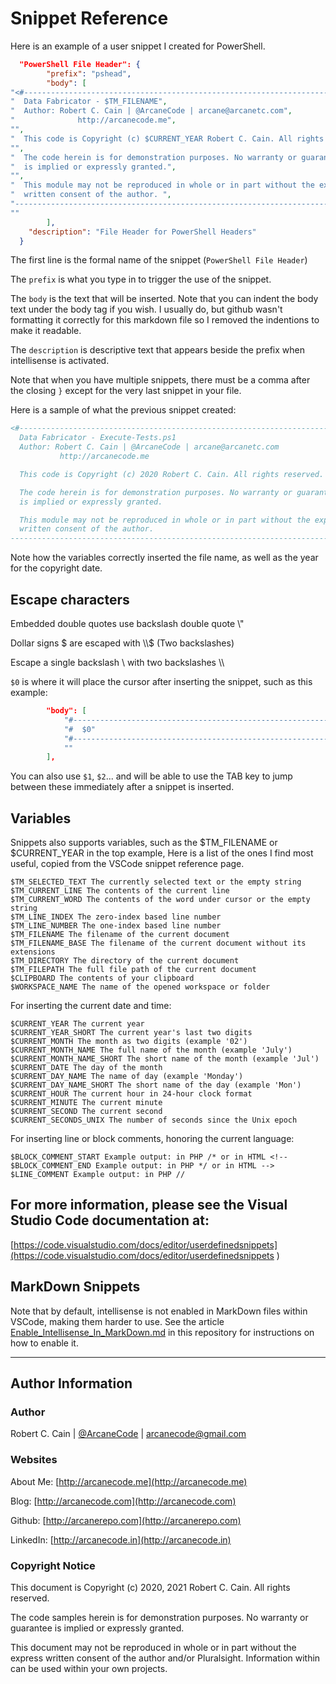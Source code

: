 # Snippet Reference

Here is an example of a user snippet I created for PowerShell.

```json
  "PowerShell File Header": {
		"prefix": "pshead",
		"body": [
"<#-------------------------------------------------------------------------------------------------",
"  Data Fabricator - $TM_FILENAME",
"  Author: Robert C. Cain | @ArcaneCode | arcane@arcanetc.com",
"		       http://arcanecode.me",
"",
"  This code is Copyright (c) $CURRENT_YEAR Robert C. Cain. All rights reserved.",
"",
"  The code herein is for demonstration purposes. No warranty or guarantee",
"  is implied or expressly granted.",
"",
"  This module may not be reproduced in whole or in part without the express",
"  written consent of the author. ",
"-----------------------------------------------------------------------------------------------#>",
""
		],
    "description": "File Header for PowerShell Headers"
  }
```

The first line is the formal name of the snippet (```PowerShell File Header```)

The ```prefix``` is what you type in to trigger the use of the snippet.

The ```body``` is the text that will be inserted. Note that you can indent the body text under the body tag if you wish. I usually do, but github wasn't formatting it correctly for this markdown file so I removed the indentions to make it readable.

The ```description``` is descriptive text that appears beside the prefix when intellisense is activated.

Note that when you have multiple snippets, there must be a comma after the closing ```}``` except for the very last snippet in your file.

Here is a sample of what the previous snippet created:

```powershell
<#-------------------------------------------------------------------------------------------------
  Data Fabricator - Execute-Tests.ps1
  Author: Robert C. Cain | @ArcaneCode | arcane@arcanetc.com
           http://arcanecode.me

  This code is Copyright (c) 2020 Robert C. Cain. All rights reserved.

  The code herein is for demonstration purposes. No warranty or guarantee
  is implied or expressly granted.

  This module may not be reproduced in whole or in part without the express
  written consent of the author. 
-----------------------------------------------------------------------------------------------#>
```

Note how the variables correctly inserted the file name, as well as the year for the copyright date.

## Escape characters

Embedded double quotes use backslash double quote \\"

Dollar signs $ are escaped with \\\\$   (Two backslashes)

Escape a single backslash \\ with two backslashes \\\\

```$0``` is where it will place the cursor after inserting the snippet, such as this example:

```json
		"body": [
			"#------------------------------------------------------------------------------------------------",
			"#  $0"
			"#------------------------------------------------------------------------------------------------",
			""
		],
```

You can also use ```$1```, ```$2```... and will be able to use the TAB key to jump between these immediately after a snippet is inserted.

## Variables

Snippets also supports variables, such as the $TM_FILENAME or $CURRENT_YEAR in the top example, Here is a list of the ones I find most useful, copied from the VSCode snippet reference page.

    $TM_SELECTED_TEXT The currently selected text or the empty string
    $TM_CURRENT_LINE The contents of the current line
    $TM_CURRENT_WORD The contents of the word under cursor or the empty string
    $TM_LINE_INDEX The zero-index based line number
    $TM_LINE_NUMBER The one-index based line number
    $TM_FILENAME The filename of the current document
    $TM_FILENAME_BASE The filename of the current document without its extensions
    $TM_DIRECTORY The directory of the current document
    $TM_FILEPATH The full file path of the current document
    $CLIPBOARD The contents of your clipboard
    $WORKSPACE_NAME The name of the opened workspace or folder

For inserting the current date and time:

    $CURRENT_YEAR The current year
    $CURRENT_YEAR_SHORT The current year's last two digits
    $CURRENT_MONTH The month as two digits (example '02')
    $CURRENT_MONTH_NAME The full name of the month (example 'July')
    $CURRENT_MONTH_NAME_SHORT The short name of the month (example 'Jul')
    $CURRENT_DATE The day of the month
    $CURRENT_DAY_NAME The name of day (example 'Monday')
    $CURRENT_DAY_NAME_SHORT The short name of the day (example 'Mon')
    $CURRENT_HOUR The current hour in 24-hour clock format
    $CURRENT_MINUTE The current minute
    $CURRENT_SECOND The current second
    $CURRENT_SECONDS_UNIX The number of seconds since the Unix epoch

For inserting line or block comments, honoring the current language:

    $BLOCK_COMMENT_START Example output: in PHP /* or in HTML <!--
    $BLOCK_COMMENT_END Example output: in PHP */ or in HTML -->
    $LINE_COMMENT Example output: in PHP //

## For more information, please see the Visual Studio Code documentation at:

[https://code.visualstudio.com/docs/editor/userdefinedsnippets](https://code.visualstudio.com/docs/editor/userdefinedsnippets )

## MarkDown Snippets

Note that by default, intellisense is not enabled in MarkDown files within VSCode, making them harder to use. See the article [Enable_Intellisense_In_MarkDown.md](Enable_Intellisense_In_MarkDown.md) in this repository for instructions on how to enable it.

---

## Author Information

### Author

Robert C. Cain | [@ArcaneCode](https://twitter.com/arcanecode) | arcanecode@gmail.com

### Websites

About Me: [http://arcanecode.me](http://arcanecode.me)

Blog: [http://arcanecode.com](http://arcanecode.com)

Github: [http://arcanerepo.com](http://arcanerepo.com)

LinkedIn: [http://arcanecode.in](http://arcanecode.in)

### Copyright Notice

This document is Copyright (c) 2020, 2021 Robert C. Cain. All rights reserved.

The code samples herein is for demonstration purposes. No warranty or guarantee is implied or expressly granted.

This document may not be reproduced in whole or in part without the express written consent of the author and/or Pluralsight. Information within can be used within your own projects.
